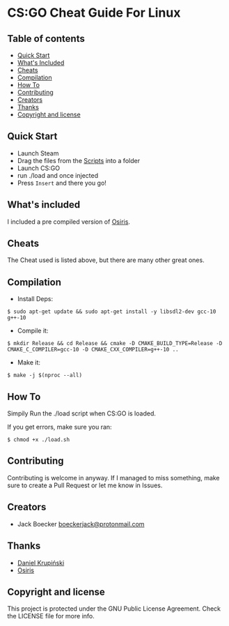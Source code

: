 # CS:GO Cheat Guide For Linux

## Table of contents

- [Quick Start](#quick-start)
- [What's Included]($whats-included)
- [Cheats](#cheats)
- [Compilation](#compilation)
- [How To](#how-to)
- [Contributing](#contributing)
- [Creators](#creators)
- [Thanks](#thanks)
- [Copyright and license](#copyright-and-license)

## Quick Start

- Launch Steam
- Drag the files from the [Scripts](https://github.com/firaenv/CS-GO-Cheat-Guide-Linux/tree/master/Scripts) into a folder
- Launch CS:GO
- run ./load and once injected
- Press `Insert` and there you go!

## What's included

I included a pre compiled version of [Osiris](https://github.com/danielkrupinski/Osiris).

## Cheats

The Cheat used is listed above, but there are many other great ones.

## Compilation

- Install Deps:
```console
$ sudo apt-get update && sudo apt-get install -y libsdl2-dev gcc-10 g++-10
```
- Compile it:
```console
$ mkdir Release && cd Release && cmake -D CMAKE_BUILD_TYPE=Release -D CMAKE_C_COMPILER=gcc-10 -D CMAKE_CXX_COMPILER=g++-10 ..
```
- Make it:
```console
$ make -j $(nproc --all)
```


## How To

Simpily Run the ./load script when CS:GO is loaded.

If you get errors, make sure you ran:
```console
$ chmod +x ./load.sh
```
## Contributing

Contributing is welcome in anyway.  If I managed to miss something, make sure to create a Pull Request or let me know in Issues.

## Creators
- Jack Boecker <boeckerjack@protonmail.com>

## Thanks
- [Daniel Krupiński](https://github.com/danielkrupinski)
- [Osiris](https://github.com/danielkrupinski/Osiris)

## Copyright and license
This project is protected under the GNU Public License Agreement.  Check the LICENSE file for more info.
